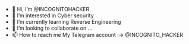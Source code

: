 - 👋 Hi, I’m @INCOGNITOHACKER
- 👀 I’m interested in Cyber security
- 🌱 I’m currently learning Reverse Engineering
- 💞️ I’m looking to collaborate on ...
- 📫 How to reach me My Telegram account :-> @INCOGNITO_HACKER

<!---
INCOGNITOHACKER/INCOGNITOHACKER is a ✨ special ✨ repository because its `README.md` (this file) appears on your GitHub profile.
You can click the Preview link to take a look at your changes.
--->
